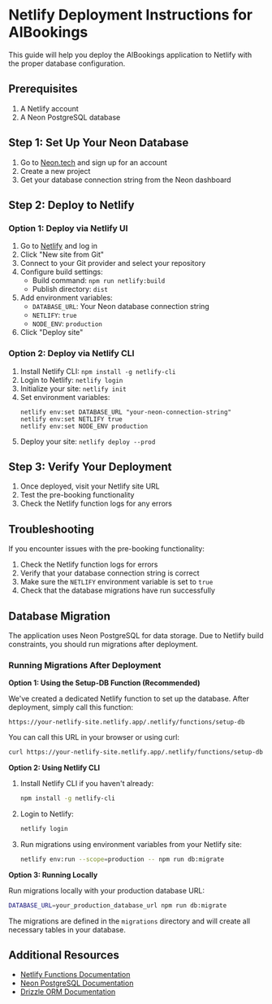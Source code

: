 # Netlify Deployment Instructions for AIBookings

This guide will help you deploy the AIBookings application to Netlify with the proper database configuration.

## Prerequisites

1. A Netlify account
2. A Neon PostgreSQL database

## Step 1: Set Up Your Neon Database

1. Go to [Neon.tech](https://neon.tech) and sign up for an account
2. Create a new project
3. Get your database connection string from the Neon dashboard

## Step 2: Deploy to Netlify

### Option 1: Deploy via Netlify UI

1. Go to [Netlify](https://app.netlify.com/) and log in
2. Click "New site from Git"
3. Connect to your Git provider and select your repository
4. Configure build settings:
   - Build command: `npm run netlify:build`
   - Publish directory: `dist`
5. Add environment variables:
   - `DATABASE_URL`: Your Neon database connection string
   - `NETLIFY`: `true`
   - `NODE_ENV`: `production`
6. Click "Deploy site"

### Option 2: Deploy via Netlify CLI

1. Install Netlify CLI: `npm install -g netlify-cli`
2. Login to Netlify: `netlify login`
3. Initialize your site: `netlify init`
4. Set environment variables:
   ```
   netlify env:set DATABASE_URL "your-neon-connection-string"
   netlify env:set NETLIFY true
   netlify env:set NODE_ENV production
   ```
5. Deploy your site: `netlify deploy --prod`

## Step 3: Verify Your Deployment

1. Once deployed, visit your Netlify site URL
2. Test the pre-booking functionality
3. Check the Netlify function logs for any errors

## Troubleshooting

If you encounter issues with the pre-booking functionality:

1. Check the Netlify function logs for errors
2. Verify that your database connection string is correct
3. Make sure the `NETLIFY` environment variable is set to `true`
4. Check that the database migrations have run successfully

## Database Migration

The application uses Neon PostgreSQL for data storage. Due to Netlify build constraints, you should run migrations after deployment.

### Running Migrations After Deployment

**Option 1: Using the Setup-DB Function (Recommended)**

We've created a dedicated Netlify function to set up the database. After deployment, simply call this function:

```
https://your-netlify-site.netlify.app/.netlify/functions/setup-db
```

You can call this URL in your browser or using curl:

```bash
curl https://your-netlify-site.netlify.app/.netlify/functions/setup-db
```

**Option 2: Using Netlify CLI**

1. Install Netlify CLI if you haven't already:
   ```bash
   npm install -g netlify-cli
   ```

2. Login to Netlify:
   ```bash
   netlify login
   ```

3. Run migrations using environment variables from your Netlify site:
   ```bash
   netlify env:run --scope=production -- npm run db:migrate
   ```

**Option 3: Running Locally**

Run migrations locally with your production database URL:

```bash
DATABASE_URL=your_production_database_url npm run db:migrate
```

The migrations are defined in the `migrations` directory and will create all necessary tables in your database.

## Additional Resources

- [Netlify Functions Documentation](https://docs.netlify.com/functions/overview/)
- [Neon PostgreSQL Documentation](https://neon.tech/docs/)
- [Drizzle ORM Documentation](https://orm.drizzle.team/)